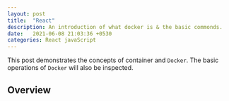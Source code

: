 ```yaml
---
layout: post
title:  "React"
description: An introduction of what docker is & the basic commonds.
date:   2021-06-08 21:03:36 +0530
categories: React javaScript
---
```

This post demonstrates the concepts of container and `Docker`. The basic operations of `Docker` will also be inspected.

## Overview

